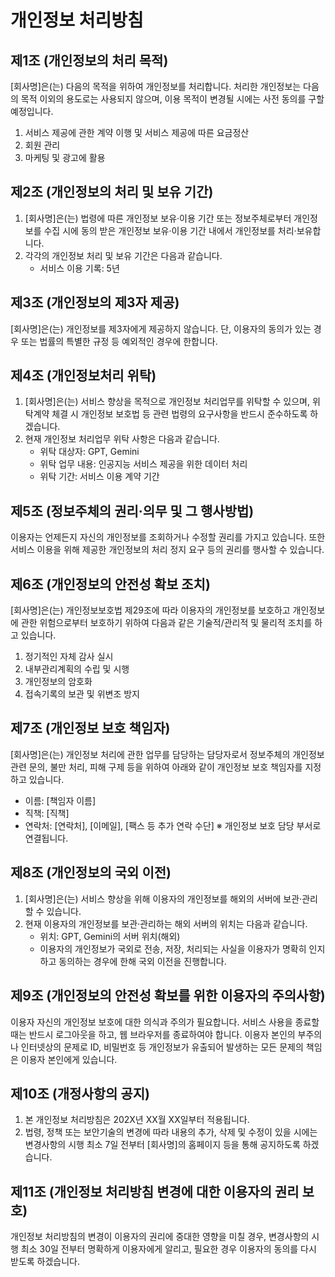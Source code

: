 # 개인정보 처리방침

## 제1조 (개인정보의 처리 목적)
[회사명]은(는) 다음의 목적을 위하여 개인정보를 처리합니다. 처리한 개인정보는 다음의 목적 이외의 용도로는 사용되지 않으며, 이용 목적이 변경될 시에는 사전 동의를 구할 예정입니다.

1. 서비스 제공에 관한 계약 이행 및 서비스 제공에 따른 요금정산
2. 회원 관리
3. 마케팅 및 광고에 활용

## 제2조 (개인정보의 처리 및 보유 기간)
1. [회사명]은(는) 법령에 따른 개인정보 보유·이용 기간 또는 정보주체로부터 개인정보를 수집 시에 동의 받은 개인정보 보유·이용 기간 내에서 개인정보를 처리·보유합니다.
2. 각각의 개인정보 처리 및 보유 기간은 다음과 같습니다.
    - 서비스 이용 기록: 5년

## 제3조 (개인정보의 제3자 제공)
[회사명]은(는) 개인정보를 제3자에게 제공하지 않습니다. 단, 이용자의 동의가 있는 경우 또는 법률의 특별한 규정 등 예외적인 경우에 한합니다.

## 제4조 (개인정보처리 위탁)
1. [회사명]은(는) 서비스 향상을 목적으로 개인정보 처리업무를 위탁할 수 있으며, 위탁계약 체결 시 개인정보 보호법 등 관련 법령의 요구사항을 반드시 준수하도록 하겠습니다.
2. 현재 개인정보 처리업무 위탁 사항은 다음과 같습니다.
    - 위탁 대상자: GPT, Gemini
    - 위탁 업무 내용: 인공지능 서비스 제공을 위한 데이터 처리
    - 위탁 기간: 서비스 이용 계약 기간

## 제5조 (정보주체의 권리·의무 및 그 행사방법)
이용자는 언제든지 자신의 개인정보를 조회하거나 수정할 권리를 가지고 있습니다. 또한 서비스 이용을 위해 제공한 개인정보의 처리 정지 요구 등의 권리를 행사할 수 있습니다.

## 제6조 (개인정보의 안전성 확보 조치)
[회사명]은(는) 개인정보보호법 제29조에 따라 이용자의 개인정보를 보호하고 개인정보에 관한 위험으로부터 보호하기 위하여 다음과 같은 기술적/관리적 및 물리적 조치를 하고 있습니다.
1. 정기적인 자체 감사 실시
2. 내부관리계획의 수립 및 시행
3. 개인정보의 암호화
4. 접속기록의 보관 및 위변조 방지

## 제7조 (개인정보 보호 책임자)
[회사명]은(는) 개인정보 처리에 관한 업무를 담당하는 담당자로서 정보주체의 개인정보 관련 문의, 불만 처리, 피해 구제 등을 위하여 아래와 같이 개인정보 보호 책임자를 지정하고 있습니다.
- 이름: [책임자 이름]
- 직책: [직책]
- 연락처: [연락처], [이메일], [팩스 등 추가 연락 수단]
※ 개인정보 보호 담당 부서로 연결됩니다.

## 제8조 (개인정보의 국외 이전)
1. [회사명]은(는) 서비스 향상을 위해 이용자의 개인정보를 해외의 서버에 보관·관리할 수 있습니다.
2. 현재 이용자의 개인정보를 보관·관리하는 해외 서버의 위치는 다음과 같습니다.
    - 위치: GPT, Gemini의 서버 위치(해외)
    - 이용자의 개인정보가 국외로 전송, 저장, 처리되는 사실을 이용자가 명확히 인지하고 동의하는 경우에 한해 국외 이전을 진행합니다.

## 제9조 (개인정보의 안전성 확보를 위한 이용자의 주의사항)
이용자 자신의 개인정보 보호에 대한 의식과 주의가 필요합니다. 서비스 사용을 종료할 때는 반드시 로그아웃을 하고, 웹 브라우저를 종료하여야 합니다. 이용자 본인의 부주의나 인터넷상의 문제로 ID, 비밀번호 등 개인정보가 유출되어 발생하는 모든 문제의 책임은 이용자 본인에게 있습니다.

## 제10조 (개정사항의 공지)
1. 본 개인정보 처리방침은 202X년 XX월 XX일부터 적용됩니다.
2. 법령, 정책 또는 보안기술의 변경에 따라 내용의 추가, 삭제 및 수정이 있을 시에는 변경사항의 시행 최소 7일 전부터 [회사명]의 홈페이지 등을 통해 공지하도록 하겠습니다.

## 제11조 (개인정보 처리방침 변경에 대한 이용자의 권리 보호)
개인정보 처리방침의 변경이 이용자의 권리에 중대한 영향을 미칠 경우, 변경사항의 시행 최소 30일 전부터 명확하게 이용자에게 알리고, 필요한 경우 이용자의 동의를 다시 받도록 하겠습니다.
